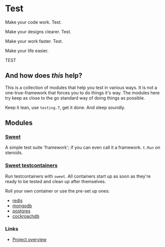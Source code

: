 # Test

Make your code work. Test.

Make your designs clearer. Test.

Make your work faster. Test.

Make your life easier.

TEST

## And how does _this_ help?
This is a collection of modules that help you test in various ways.
It is not a one-true-framework that forces you to do things it's way.
The modules here try keep as close to the go standard way of doing things as
possible.

Keep it lean, use `testing.T`, get it done. And sleep soundly.

## Modules

### [Sweet](./sweet)
A simple test suite 'framework'; if you can even call it a framework.
`t.Run` on steroids.

### [Sweet testcontainers](./sweet/factories/tc)
Run testcontainers with `sweet`. All containers start up as soon as they're
ready to be tested and clean up after themselves.

Roll your own container or use the pre-set up ones:
 - [redis](sweet/factories/tc/redis)
 - [mongodb](sweet/factories/tc/mongodb)
 - [postgres](sweet/factories/tc/postgres)
 - [cockroachdb](sweet/factories/tc/cockroachdb)

### Links
 - [Project overview](https://barryhennessy.com/projects/test/)
